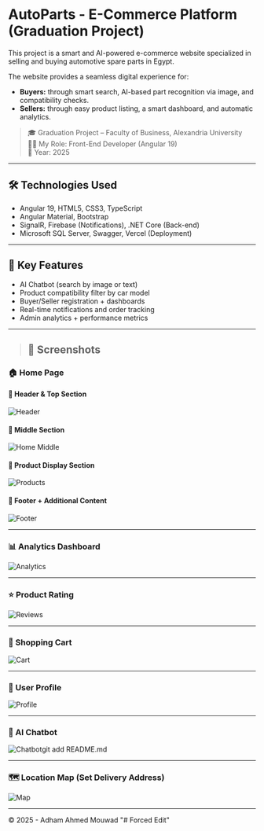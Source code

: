 # AutoParts - E-Commerce Platform (Graduation Project)

This project is a smart and AI-powered e-commerce website specialized in selling and buying automotive spare parts in Egypt.

The website provides a seamless digital experience for:
- **Buyers:** through smart search, AI-based part recognition via image, and compatibility checks.
- **Sellers:** through easy product listing, a smart dashboard, and automatic analytics.

> 🎓 Graduation Project – Faculty of Business, Alexandria University  
> 🧑‍💻 My Role: Front-End Developer (Angular 19)  
> 📅 Year: 2025

---

## 🛠️ Technologies Used

- Angular 19, HTML5, CSS3, TypeScript
- Angular Material, Bootstrap
- SignalR, Firebase (Notifications), .NET Core (Back-end)
- Microsoft SQL Server, Swagger, Vercel (Deployment)

---

## 🌟 Key Features

- AI Chatbot (search by image or text)
- Product compatibility filter by car model
- Buyer/Seller registration + dashboards
- Real-time notifications and order tracking
- Admin analytics + performance metrics

---

> ## 📸 Screenshots

### 🏠 Home Page

#### 🔹 Header & Top Section
![Header](assets/screenshots/home-header.png)

#### 🔹 Middle Section
![Home Middle](assets/screenshots/home-middle.png)

#### 🔹 Product Display Section
![Products](assets/screenshots/product-display.png)

#### 🔹 Footer + Additional Content
![Footer](assets/screenshots/home-footer.png)

---

### 📊 Analytics Dashboard
![Analytics](assets/screenshots/analytics.png)

---

### ⭐ Product Rating
![Reviews](assets/screenshots/product-rating.png)

---

### 🛒 Shopping Cart
![Cart](assets/screenshots/cart.png)

---

### 👤 User Profile
![Profile](assets/screenshots/user-profile.png)

---

### 🤖 AI Chatbot
![Chatbot](assets/screenshots/chatbot.png)git add README.md


---

### 🗺️ Location Map (Set Delivery Address)
![Map](assets/screenshots/location-map.png)


---


© 2025 - Adham Ahmed Mouwad
"# Forced Edit" 
